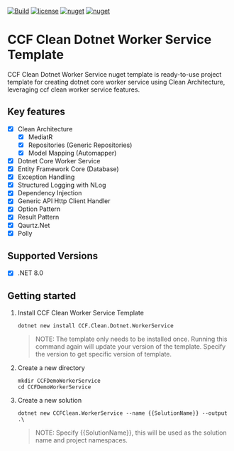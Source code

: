 [![Build](https://github.com/JiteshSonkusare/dotnetcore-ccf-clean-worker-service-template/actions/workflows/release.yml/badge.svg)](https://github.com/JiteshSonkusare/dotnetcore-ccf-clean-worker-service-template/actions/workflows/release.yml) [![license](https://img.shields.io/github/license/JiteshSonkusare/dotnetcore-ccf-clean-worker-service-template?color=blue&label=license&logo=Github&style=flat-square)](https://github.com/JiteshSonkusare/dotnetcore-ccf-clean-worker-service-template/blob/master/README.md) [![nuget](https://img.shields.io/nuget/v/CCF.Clean.Dotnet.WorkerService?label=version&logo=NuGet&style=flat-square)](https://www.nuget.org/packages/CCF.Clean.Dotnet.WorkerService) [![nuget](https://img.shields.io/nuget/dt/CCF.Clean.Dotnet.WorkerService?color=blue&label=downloads&logo=NuGet&style=flat-square)](https://www.nuget.org/packages/CCF.Clean.Dotnet.WorkerService)

# CCF Clean Dotnet Worker Service Template

CCF Clean Dotnet Worker Service nuget template is ready-to-use project template for creating dotnet core worker service using Clean Architecture, leveraging ccf clean worker service features.

## Key features

- [x] Clean Architecture
    - [x] MediatR
    - [x] Repositories (Generic Repositories)
    - [x] Model Mapping (Automapper)
- [x] Dotnet Core Worker Service
- [x] Entity Framework Core (Database)
- [x] Exception Handling
- [x] Structured Logging with NLog
- [x] Dependency Injection
- [x] Generic API Http Client Handler
- [x] Option Pattern
- [x] Result Pattern
- [x] Qaurtz.Net
- [x] Polly

## Supported Versions

- [x] .NET 8.0

## Getting started

1. Install CCF Clean Worker Service Template

    ```
    dotnet new install CCF.Clean.Dotnet.WorkerService
    ```
    > NOTE: The template only needs to be installed once. Running this command again will update your version of the template. Specify the version to get specific version of template.

2. Create a new directory

    ```    
    mkdir CCFDemoWorkerService
    cd CCFDemoWorkerService
    ```

3. Create a new solution

    ```
    dotnet new CCFClean.WorkerService --name {{SolutionName}} --output .\
    ```
    > NOTE: Specify {{SolutionName}}, this will be used as the solution name and project namespaces.

